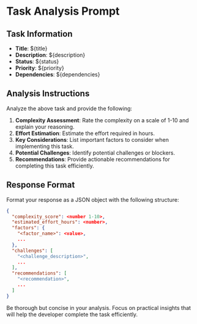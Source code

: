 # Task Analysis Prompt

## Task Information
- **Title**: ${title}
- **Description**: ${description}
- **Status**: ${status}
- **Priority**: ${priority}
- **Dependencies**: ${dependencies}

## Analysis Instructions
Analyze the above task and provide the following:

1. **Complexity Assessment**: Rate the complexity on a scale of 1-10 and explain your reasoning.
2. **Effort Estimation**: Estimate the effort required in hours.
3. **Key Considerations**: List important factors to consider when implementing this task.
4. **Potential Challenges**: Identify potential challenges or blockers.
5. **Recommendations**: Provide actionable recommendations for completing this task efficiently.

## Response Format
Format your response as a JSON object with the following structure:
```json
{
  "complexity_score": <number 1-10>,
  "estimated_effort_hours": <number>,
  "factors": {
    "<factor_name>": <value>,
    ...
  },
  "challenges": [
    "<challenge_description>",
    ...
  ],
  "recommendations": [
    "<recommendation>",
    ...
  ]
}
```

Be thorough but concise in your analysis. Focus on practical insights that will help the developer complete the task efficiently.
